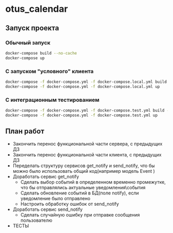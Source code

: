# otus_calendar

## Запуск проекта
### Обычный запуск
```bash
docker-compose build --no-cache
docker-compose up
```
### С запуском "условного" клиента
```bash
docker-compose -f docker-compose.yml -f docker-compose.local.yml build --no-cache
docker-compose -f docker-compose.yml -f docker-compose.local.yml up
```

### С интеграционным тестированием
```bash
docker-compose -f docker-compose.yml -f docker-compose.test.yml build --no-cache
docker-compose -f docker-compose.yml -f docker-compose.test.yml up
```

## План работ

- Закончить перенос функциональной части сервера, с предыдущих ДЗ
- Закончить перенос функциональной части клиента, с предыдущих ДЗ
- Переделать структуру сервисов get_notify и send_notify, что бы можно было использовать общий код(например модель Event )
- Доработать сервис get_notify
    - Сделать выбор событий в определенном временно промежутке, что бы отправлялись актуальные уведомления\события
    - Сделать обновление событий в БД(поле notify), если уведомление было отправлено
    - Настроить обработку ошибок от send_notify
- Доработать сервис send_notify
    - Сделать случайную ошибку при отправке сообщения пользователю
- ТЕСТЫ
